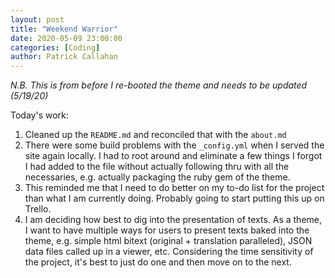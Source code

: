 ```yaml
---
layout: post
title: "Weekend Warrior"
date: 2020-05-09 23:00:00
categories: [Coding]
author: Patrick Callahan
---
```

*N.B. This is from before I re-booted the theme and needs to be updated (5/19/20)*

Today's work:

1. Cleaned up the `README.md` and reconciled that with the `about.md`
2. There were some build problems with the `_config.yml` when I served the site again locally. I had to root around and eliminate a few things I forgot I had added to the file without actually following thru with all the necessaries, e.g. actually packaging the ruby gem of the theme.
3. This reminded me that I need to do better on my to-do list for the project than what I am currently doing. Probably going to start putting this up on Trello.
4. I am deciding how best to dig into the presentation of texts. As a theme, I want to have multiple ways for users to present texts baked into the theme, e.g. simple html bitext (original + translation paralleled), JSON data files called up in a viewer, etc. Considering the time sensitivity of the project, it's best to just do one and then move on to the next.
